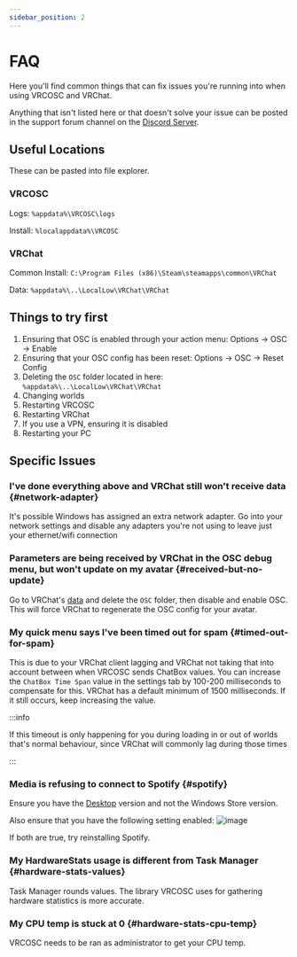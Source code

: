 ```yaml
---
sidebar_position: 2
---
```


# FAQ

Here you'll find common things that can fix issues you're running into when using VRCOSC and VRChat.

Anything that isn't listed here or that doesn't solve your issue can be posted in the support forum channel on the [Discord Server](https://discord.gg/vj4brHyvT5).

## Useful Locations

These can be pasted into file explorer.

### VRCOSC
Logs: `%appdata%\VRCOSC\logs`

Install: `%localappdata%\VRCOSC`

### VRChat
Common Install: `C:\Program Files (x86)\Steam\steamapps\common\VRChat`

Data: `%appdata%\..\LocalLow\VRChat\VRChat`

## Things to try first
1) Ensuring that OSC is enabled through your action menu: Options -> OSC -> Enable
2) Ensuring that your OSC config has been reset: Options -> OSC -> Reset Config
3) Deleting the `OSC` folder located in here: `%appdata%\..\LocalLow\VRChat\VRChat`
4) Changing worlds
5) Restarting VRCOSC
6) Restarting VRChat
7) If you use a VPN, ensuring it is disabled
8) Restarting your PC

## Specific Issues

### I've done everything above and VRChat still won't receive data {#network-adapter}
It's possible Windows has assigned an extra network adapter. Go into your network settings and disable any adapters you're not using to leave just your ethernet/wifi connection

### Parameters are being received by VRChat in the OSC debug menu, but won't update on my avatar {#received-but-no-update}
Go to VRChat's [data](https://github.com/VolcanicArts/VRCOSC/wiki/FAQ/#vrchat) and delete the `OSC` folder, then disable and enable OSC. This will force VRChat to regenerate the OSC config for your avatar.

### My quick menu says I've been timed out for spam {#timed-out-for-spam}
This is due to your VRChat client lagging and VRChat not taking that into account between when VRCOSC sends ChatBox values. You can increase the `ChatBox Time Span` value in the settings tab by 100-200 milliseconds to compensate for this. VRChat has a default minimum of 1500 milliseconds. If it still occurs, keep increasing the value.

:::info

If this timeout is only happening for you during loading in or out of worlds that's normal behaviour, since VRChat will commonly lag during those times

:::

### Media is refusing to connect to Spotify {#spotify}
Ensure you have the [Desktop](https://www.spotify.com/uk/download/windows) version and not the Windows Store version.

Also ensure that you have the following setting enabled:
![image](https://user-images.githubusercontent.com/29819296/211019070-d74e70c6-55d2-4000-ad9f-34f4054c4108.png)

If both are true, try reinstalling Spotify.

### My HardwareStats usage is different from Task Manager {#hardware-stats-values}
Task Manager rounds values. The library VRCOSC uses for gathering hardware statistics is more accurate.

### My CPU temp is stuck at 0 {#hardware-stats-cpu-temp}
VRCOSC needs to be ran as administrator to get your CPU temp.